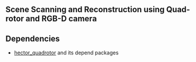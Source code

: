 ## Scene Scanning and Reconstruction using Quad-rotor and RGB-D camera

## Dependencies
- [hector_quadrotor](http://wiki.ros.org/hector_quadrotor) and its depend packages
